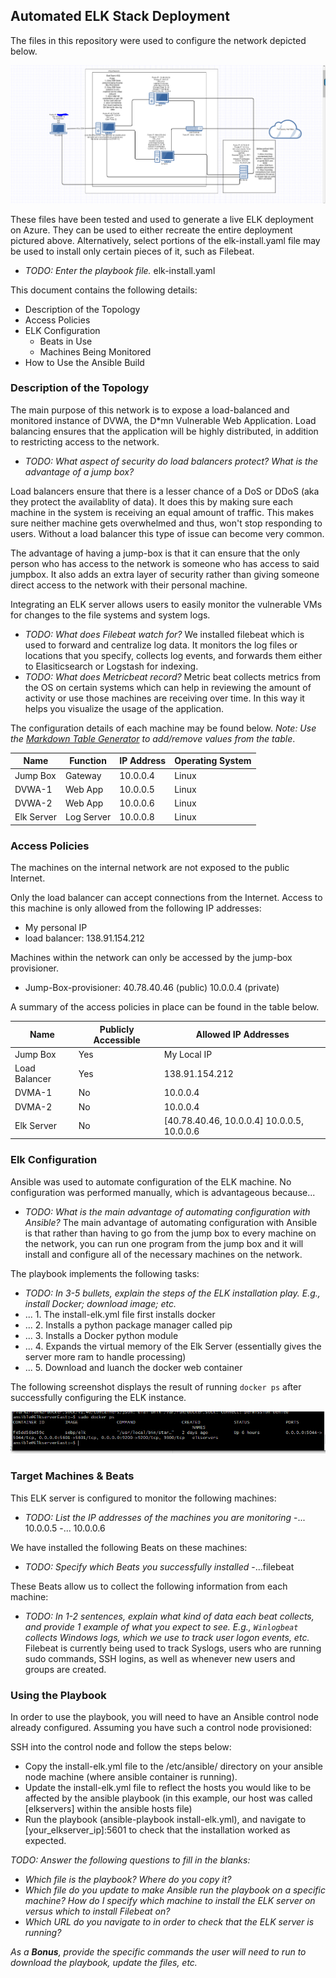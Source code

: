 ## Automated ELK Stack Deployment

The files in this repository were used to configure the network depicted below.

![TODO: Update the path with the name of your diagram](Images/network_diagram1.PNG)

These files have been tested and used to generate a live ELK deployment on Azure. They can be used to either recreate the entire deployment pictured above. Alternatively, select portions of the elk-install.yaml file may be used to install only certain pieces of it, such as Filebeat.

  - _TODO: Enter the playbook file._
  elk-install.yaml

This document contains the following details:
- Description of the Topology
- Access Policies
- ELK Configuration
  - Beats in Use
  - Machines Being Monitored
- How to Use the Ansible Build


### Description of the Topology

The main purpose of this network is to expose a load-balanced and monitored instance of DVWA, the D*mn Vulnerable Web Application.
Load balancing ensures that the application will be highly distributed, in addition to restricting access to the network.
- _TODO: What aspect of security do load balancers protect? What is the advantage of a jump box?_

Load balancers ensure that there is a lesser chance of a DoS or DDoS (aka they protect the availablity of data). It does this by making sure each machine in the system is receiving an equal amount of traffic. This makes sure neither machine gets overwhelmed and thus, won't stop responding to users. Without a load balancer this type of issue can become very common. 

The advantage of having a jump-box is that it can ensure that the only person who has access to the network is someone who has access to said jumpbox. It also adds an extra layer of security rather than giving someone direct access to the network with their personal machine.

Integrating an ELK server allows users to easily monitor the vulnerable VMs for changes to the file systems and system logs.
- _TODO: What does Filebeat watch for?_
We installed filebeat which is used to forward and centralize log data. It monitors the log files or locations that you specify, collects log events, and forwards them either to Elasiticsearch or Logstash for indexing. 
- _TODO: What does Metricbeat record?_
Metric beat collects metrics from the OS on certain systems which can help in reviewing the amount of activity or use those machines are receiving over time. In this way it helps you visualize the usage of the application. 

The configuration details of each machine may be found below.
_Note: Use the [Markdown Table Generator](http://www.tablesgenerator.com/markdown_tables) to add/remove values from the table_.

| Name       | Function   | IP Address | Operating System |
|----------  |----------  |------------|------------------|
| Jump Box   | Gateway    | 10.0.0.4   | Linux            |
| DVWA-1     | Web App    | 10.0.0.5   | Linux            |
| DVWA-2     | Web App    | 10.0.0.6   | Linux            |
| Elk Server | Log Server | 10.0.0.8   | Linux            |

### Access Policies

The machines on the internal network are not exposed to the public Internet. 

Only the load balancer can accept connections from the Internet. Access to this machine is only allowed from the following IP addresses:
- My personal IP
- load balancer: 138.91.154.212

Machines within the network can only be accessed by the jump-box provisioner.
- Jump-Box-provisioner: 40.78.40.46 (public) 10.0.0.4 (private)

A summary of the access policies in place can be found in the table below.

| Name          | Publicly Accessible | Allowed IP Addresses                              |
|---------------|---------------------|---------------------------------------------------|
| Jump Box      |  Yes                | My Local IP                                       |
| Load Balancer |  Yes                | 138.91.154.212                                    |
| DVMA-1        |  No                 |   10.0.0.4                                        |
| DVMA-2        |  No                 |   10.0.0.4                                        |
| Elk Server    |  No                 |   [40.78.40.46, 10.0.0.4] 10.0.0.5, 10.0.0.6      |

### Elk Configuration

Ansible was used to automate configuration of the ELK machine. No configuration was performed manually, which is advantageous because...
- _TODO: What is the main advantage of automating configuration with Ansible?_
The main advantage of automating configuration with Ansible is that rather than having to go from the jump box to every machine on the network, you can run one program from the jump box and it will install and configure all of the necessary machines on the network. 

The playbook implements the following tasks:
- _TODO: In 3-5 bullets, explain the steps of the ELK installation play. E.g., install Docker; download image; etc._
- ... 1. The install-elk.yml file first installs docker
- ... 2. Installs a python package manager called pip
- ... 3. Installs a Docker python module
- ... 4. Expands the virtual memory of the Elk Server (essentially gives the server more ram to handle processing)
- ... 5. Download and luanch the docker web container

The following screenshot displays the result of running `docker ps` after successfully configuring the ELK instance.

![TODO: Update the path with the name of your screenshot of docker ps output](Images/elkdocker_ps_success.PNG)

### Target Machines & Beats
This ELK server is configured to monitor the following machines:
- _TODO: List the IP addresses of the machines you are monitoring_
-... 10.0.0.5
-... 10.0.0.6

We have installed the following Beats on these machines:
- _TODO: Specify which Beats you successfully installed_
-...filebeat

These Beats allow us to collect the following information from each machine:
- _TODO: In 1-2 sentences, explain what kind of data each beat collects, and provide 1 example of what you expect to see. E.g., `Winlogbeat` collects Windows logs, which we use to track user logon events, etc._
Filebeat is currently being used to track Syslogs, users who are running sudo commands, SSH logins, as well as whenever new users and groups are created. 


### Using the Playbook
In order to use the playbook, you will need to have an Ansible control node already configured. Assuming you have such a control node provisioned: 

SSH into the control node and follow the steps below:
- Copy the install-elk.yml file to the /etc/ansible/ directory on your ansible node machine (where ansible container is running).
- Update the install-elk.yml file to reflect the hosts you would like to be affected by the ansible playbook (in this example, our host was called [elkservers] within the ansible hosts file)
- Run the playbook (ansible-playbook install-elk.yml), and navigate to [your_elkserver_ip]:5601 to check that the installation worked as expected.

_TODO: Answer the following questions to fill in the blanks:_
- _Which file is the playbook? Where do you copy it?_
- _Which file do you update to make Ansible run the playbook on a specific machine? How do I specify which machine to install the ELK server on versus which to install Filebeat on?_
- _Which URL do you navigate to in order to check that the ELK server is running?_

_As a **Bonus**, provide the specific commands the user will need to run to download the playbook, update the files, etc._